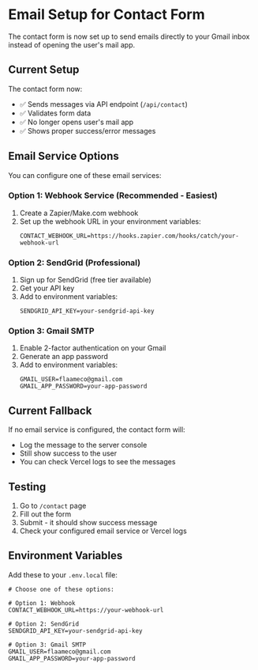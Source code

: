 # Email Setup for Contact Form

The contact form is now set up to send emails directly to your Gmail inbox instead of opening the user's mail app.

## Current Setup

The contact form now:
- ✅ Sends messages via API endpoint (`/api/contact`)
- ✅ Validates form data
- ✅ No longer opens user's mail app
- ✅ Shows proper success/error messages

## Email Service Options

You can configure one of these email services:

### Option 1: Webhook Service (Recommended - Easiest)
1. Create a Zapier/Make.com webhook
2. Set up the webhook URL in your environment variables:
   ```
   CONTACT_WEBHOOK_URL=https://hooks.zapier.com/hooks/catch/your-webhook-url
   ```

### Option 2: SendGrid (Professional)
1. Sign up for SendGrid (free tier available)
2. Get your API key
3. Add to environment variables:
   ```
   SENDGRID_API_KEY=your-sendgrid-api-key
   ```

### Option 3: Gmail SMTP
1. Enable 2-factor authentication on your Gmail
2. Generate an app password
3. Add to environment variables:
   ```
   GMAIL_USER=flaameco@gmail.com
   GMAIL_APP_PASSWORD=your-app-password
   ```

## Current Fallback

If no email service is configured, the contact form will:
- Log the message to the server console
- Still show success to the user
- You can check Vercel logs to see the messages

## Testing

1. Go to `/contact` page
2. Fill out the form
3. Submit - it should show success message
4. Check your configured email service or Vercel logs

## Environment Variables

Add these to your `.env.local` file:
```
# Choose one of these options:

# Option 1: Webhook
CONTACT_WEBHOOK_URL=https://your-webhook-url

# Option 2: SendGrid
SENDGRID_API_KEY=your-sendgrid-api-key

# Option 3: Gmail SMTP
GMAIL_USER=flaameco@gmail.com
GMAIL_APP_PASSWORD=your-app-password
```








